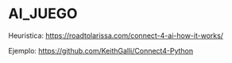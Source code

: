 # AI_JUEGO

Heuristica:
https://roadtolarissa.com/connect-4-ai-how-it-works/

Ejemplo:
https://github.com/KeithGalli/Connect4-Python

